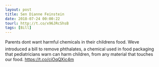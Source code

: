 ```yaml
---
layout: post
title: Sen Dianne Feinstein
date: 2018-07-24 00:00:22
tourl: http://t.co/x96JRcShsB
tags: [Bill]
---
```

Parents dont want harmful chemicals in their childrens food. Weve introduced a bill to remove phthalates, a chemical used in food packaging that pediatricians warn can harm children, from any material that touches our food. https://t.co/ciOqQXic4m